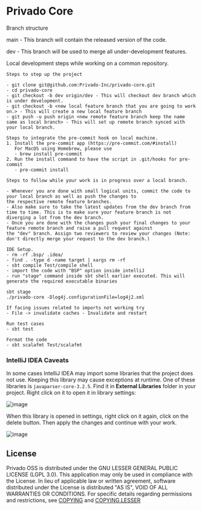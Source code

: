 Privado Core
=============================================

Branch structure 

main - This branch will contain the released version of the code.

dev - This branch will be used to merge all under-development features.

Local development steps while working on a common repository.


```
Steps to step up the project

- git clone git@github.com:Privado-Inc/privado-core.git
- cd privado-core
- git checkout -b dev origin/dev - This will checkout dev branch which is under development.
- git checkout -b <new local feature branch that you are going to work on.> - This will create a new local feature branch
- git push -u push origin <new remote feature branch keep the name same as local branch> - This will set up remote branch synced with your local branch.

Steps to integrate the pre-commit hook on local machine.
1. Install the pre-commit app (https://pre-commit.com/#install)
   For MacOS using Homebrew, please use
   - brew install pre-commit
2. Run the install command to have the script in .git/hooks for pre-commit
   - pre-commit install

Steps to follow while your work is in progress over a local branch.

- Whenever you are done with small logical units, commit the code to your local branch as well as push the changes to
the respective remote feature branches.
- Also make sure to take the latest updates from the dev branch from time to time. This is to make sure your feature branch is not
diverging a lot from the dev branch.
- Once you are done with the changes push your final changes to your feature remote branch and raise a pull request against
the "dev" branch. Assign two reviewers to review your changes (Note: don't directly merge your request to the dev branch.)

IDE Setup.
- rm -rf .bsp/ .idea/
- find . -type d -name target | xargs rm -rf
- sbt compile Test/compile shell
- import the code with "BSP" option inside intelliJ
- run "stage" command inside sbt shell earlier executed. This will generate the required executable binaries

```


```
sbt stage
./privado-core -Dlog4j.configurationFile=log4j2.xml
```
```
If facing issues related to imports not working try
- File -> invalidate caches - Invalidate and restart
```

```
Run test cases
- sbt test
```
```
Format the code
- sbt scalafmt Test/scalafmt
```

### IntelliJ IDEA Caveats
In some cases IntelliJ IDEA may import some libraries that the project does not use. Keeping this library may cause exceptions at runtime. One of these libraries is `javaparser-core-3.2.5`. Find it in **External Libraries** folder in your project. Right click on it to open it in library settings:

![image](./screenshots/java_lib_rm1.png)

When this library is opened in settings, right click on it again, click on the delete button. Then apply the changes and continue with your work.

![image](./screenshots/java_lib_rm2.png)

## License
Privado OSS is distributed under the GNU LESSER GENERAL PUBLIC LICENSE (LGPL 3.0).  This application may only be used in compliance with the License. In lieu of applicable law or written agreement, software distributed under the License is distributed "AS IS", VOID OF ALL WARRANTIES OR CONDITIONS. For specific details regarding permissions and restrictions, see [COPYING](/COPYING) and [COPYING.LESSER](/COPYING.LESSER)
